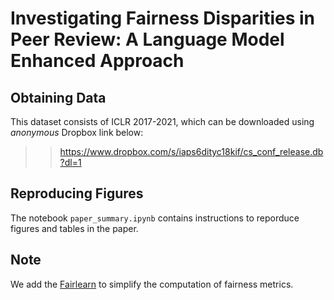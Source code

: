 # Investigating Fairness Disparities in Peer Review: A Language Model Enhanced Approach

## Obtaining Data

This dataset consists of ICLR 2017-2021, which can be downloaded using *anonymous* Dropbox link below:

>> https://www.dropbox.com/s/iaps6dityc18kif/cs_conf_release.db?dl=1


## Reproducing Figures

The notebook ``paper_summary.ipynb`` contains instructions to reporduce figures and tables in the paper.

## Note

We add the [Fairlearn](https://fairlearn.org) to simplify the computation of fairness metrics.
